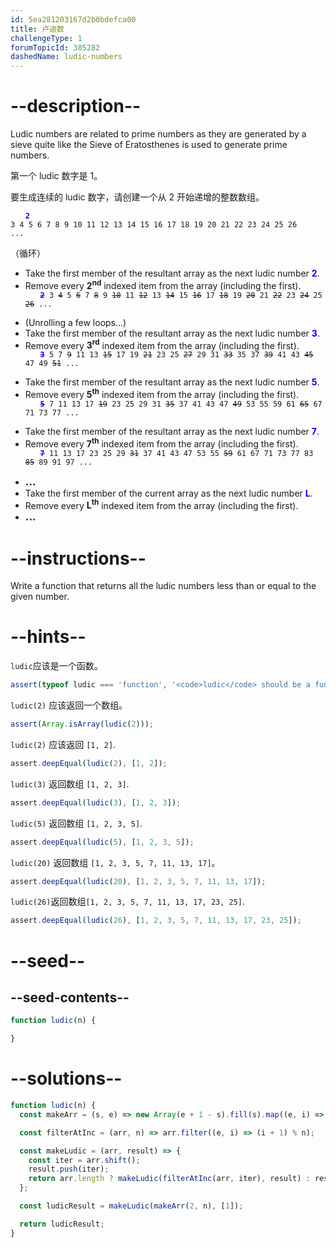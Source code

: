 ```yaml
---
id: 5ea281203167d2b0bdefca00
title: 卢迪数
challengeType: 1
forumTopicId: 385282
dashedName: ludic-numbers
---
```


# --description--

Ludic numbers are related to prime numbers as they are generated by a sieve quite like the Sieve of Eratosthenes is used to generate prime numbers.

第一个 ludic 数字是 1。

要生成连续的 ludic 数字，请创建一个从 2 开始递增的整数数组。

<code style='margin-left: 2em;'><span style='color:blue;font-weight:bold'>2</span> 3 4 5 6 7 8 9 10 11 12 13 14 15 16 17 18 19 20 21 22 23 24 25 26 ...</code>

（循环）

<ul>
  <li>Take the first member of the resultant array as the next ludic number <span style='color:blue;font-weight:bold'>2</span>.</li>
  <li>Remove every <strong>2<sup>nd</sup></strong> indexed item from the array (including the first).</li>
  <code style='margin-left: 2em;'><span style='color:blue;font-weight:bold;'><s>2</s></span> 3 <s>4</s> 5 <s>6</s> 7 <s>8</s> 9 <s>10</s> 11 <s>12</s> 13 <s>14</s> 15 <s>16</s> 17 <s>18</s> 19 <s>20</s> 21 <s>22</s> 23 <s>24</s> 25 <s>26</s> ...</code>
</ul>

<ul>
  <li>(Unrolling a few loops...)</li>
  <li>Take the first member of the resultant array as the next ludic number <span style='color:blue;font-weight:bold'>3</span>.</li>
  <li>Remove every <strong>3<sup>rd</sup></strong> indexed item from the array (including the first).</li>
  <code style='margin-left: 2em;'><span style='color:blue;font-weight:bold'><s>3</s></span> 5 7 <s>9</s> 11 13 <s>15</s> 17 19 <s>21</s> 23 25 <s>27</s> 29 31 <s>33</s> 35 37 <s>39</s> 41 43 <s>45</s> 47 49 <s>51</s> ...</code>
</ul>

<ul>
  <li>Take the first member of the resultant array as the next ludic number <span style='color:blue;font-weight:bold'>5</span>.</li>
  <li>Remove every <strong>5<sup>th</sup></strong> indexed item from the array (including the first).</li>
  <code style='margin-left: 2em;'><span style='color:blue;font-weight:bold'><s>5</s></span> 7 11 13 17 <s>19</s> 23 25 29 31 <s>35</s> 37 41 43 47 <s>49</s> 53 55 59 61 <s>65</s> 67 71 73 77 ...</code>
</ul>

<ul>
  <li>Take the first member of the resultant array as the next ludic number <span style='color:blue;font-weight:bold'>7</span>.</li>
  <li>Remove every <strong>7<sup>th</sup></strong> indexed item from the array (including the first).</li>
  <code style='margin-left: 2em;'><span style='color:blue;font-weight:bold'><s>7</s></span> 11 13 17 23 25 29 <s>31</s> 37 41 43 47 53 55 <s>59</s> 61 67 71 73 77 83 <s>85</s> 89 91 97 ...</code>
</ul>

<ul>
  <li><big><b> ... </b></big></li>
  <li>Take the first member of the current array as the next ludic number <span style='color:blue;font-weight:bold'>L</span>.</li>
  <li>Remove every <strong>L<sup>th</sup></strong> indexed item from the array (including the first).</li>
  <li><big><b> ... </b></big></li>
</ul>

# --instructions--

Write a function that returns all the ludic numbers less than or equal to the given number.

# --hints--

`ludic`应该是一个函数。

```js
assert(typeof ludic === 'function', '<code>ludic</code> should be a function.');
```

`ludic(2)` 应该返回一个数组。

```js
assert(Array.isArray(ludic(2)));
```

`ludic(2)` 应该返回 `[1, 2]`.

```js
assert.deepEqual(ludic(2), [1, 2]);
```

`ludic(3)` 返回数组 `[1, 2, 3]`.

```js
assert.deepEqual(ludic(3), [1, 2, 3]);
```

`ludic(5)` 返回数组 `[1, 2, 3, 5]`.

```js
assert.deepEqual(ludic(5), [1, 2, 3, 5]);
```

`ludic(20)` 返回数组 `[1, 2, 3, 5, 7, 11, 13, 17]`。

```js
assert.deepEqual(ludic(20), [1, 2, 3, 5, 7, 11, 13, 17]);
```

`ludic(26)`返回数组`[1, 2, 3, 5, 7, 11, 13, 17, 23, 25]`.

```js
assert.deepEqual(ludic(26), [1, 2, 3, 5, 7, 11, 13, 17, 23, 25]);
```

# --seed--

## --seed-contents--

```js
function ludic(n) {

}
```

# --solutions--

```js
function ludic(n) {
  const makeArr = (s, e) => new Array(e + 1 - s).fill(s).map((e, i) => e + i);

  const filterAtInc = (arr, n) => arr.filter((e, i) => (i + 1) % n);

  const makeLudic = (arr, result) => {
    const iter = arr.shift();
    result.push(iter);
    return arr.length ? makeLudic(filterAtInc(arr, iter), result) : result;
  };

  const ludicResult = makeLudic(makeArr(2, n), [1]);

  return ludicResult;
}
```
